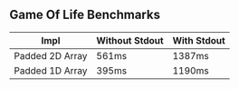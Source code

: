 ## Game Of Life Benchmarks

Impl | Without Stdout | With Stdout
-|-|-
Padded 2D Array | 561ms | 1387ms
Padded 1D Array | 395ms | 1190ms
